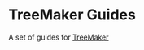 # TreeMaker Guides
A set of guides for [TreeMaker](https://www.javadoc.io/doc/org.kohsuke.sorcerer/sorcerer-javac/latest/com/sun/tools/javac/tree/TreeMaker.html)
